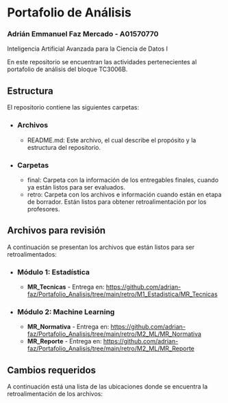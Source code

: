 # Portafolio de Análisis
### Adrián Emmanuel Faz Mercado - A01570770

Inteligencia Artificial Avanzada para la Ciencia de Datos I

En este repositorio se encuentran las actividades pertenecientes al portafolio de análisis del bloque TC3006B.

## Estructura
El repositorio contiene las siguientes carpetas:

* ### **Archivos**
  * README.md: Este archivo, el cual describe el propósito y la estructura del repositorio.  
* ### **Carpetas**
   * final: Carpeta con la información de los entregables finales, cuando ya están listos para ser evaluados.
   * retro: Carpeta con los archivos e información cuando están en etapa de borrador. Están listos para obtener retroalimentación por los profesores.

## Archivos para revisión
A continuación se presentan los archivos que están listos para ser retroalimentados: 

* ### Módulo 1: Estadística
   * **MR_Tecnicas** - Entrega en: https://github.com/adrian-faz/Portafolio_Analisis/tree/main/retro/M1_Estadistica/MR_Tecnicas
     
* ### Módulo 2: Machine Learning
   * **MR_Normativa** - Entrega en: https://github.com/adrian-faz/Portafolio_Analisis/tree/main/retro/M2_ML/MR_Normativa
   * **MR_Reporte** - Entrega en: https://github.com/adrian-faz/Portafolio_Analisis/tree/main/retro/M2_ML/MR_Reporte



## Cambios requeridos 
A continuación está una lista de las ubicaciones donde se encuentra la retroalimentación de los archivos: 

